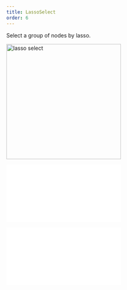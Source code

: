 ```yaml
---
title: LassoSelect
order: 6
---
```


Select a group of nodes by lasso.

<img alt="lasso select" src="https://mdn.alipayobjects.com/huamei_qa8qxu/afts/img/A*VoOXTLCo6HwAAAAAAAAAAAAADmJ7AQ/original" height='300'/>

<embed src="../../common/BehaviorBrushSelect.en.md"></embed>

<embed src="../../common/IG6GraphEvent.en.md"></embed>
